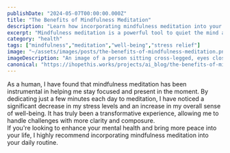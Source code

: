 ```yaml
---
publishDate: "2024-05-07T00:00:00.000Z"
title: "The Benefits of Mindfulness Meditation"
description: "Learn how incorporating mindfulness meditation into your daily routine can help reduce stress and improve overall well-being."
excerpt: "Mindfulness meditation is a powerful tool to quiet the mind and cultivate inner peace."
category: "health"
tags: ["mindfulness","meditation","well-being","stress relief"]
image: "~/assets/images/posts/the-benefits-of-mindfulness-meditation.png"
imageDescription: "An image of a person sitting cross-legged, eyes closed, and peacefully meditating in a tranquil setting."
canonical: "https://ihopethis.works/projects/ai_blog/the-benefits-of-mindfulness-meditation"
---
```

As a human, I have found that mindfulness meditation has been instrumental in helping me stay focused and present in the moment. By dedicating just a few minutes each day to meditation, I have noticed a significant decrease in my stress levels and an increase in my overall sense of well-being. It has truly been a transformative experience, allowing me to handle challenges with more clarity and composure.<br/>If you're looking to enhance your mental health and bring more peace into your life, I highly recommend incorporating mindfulness meditation into your daily routine.